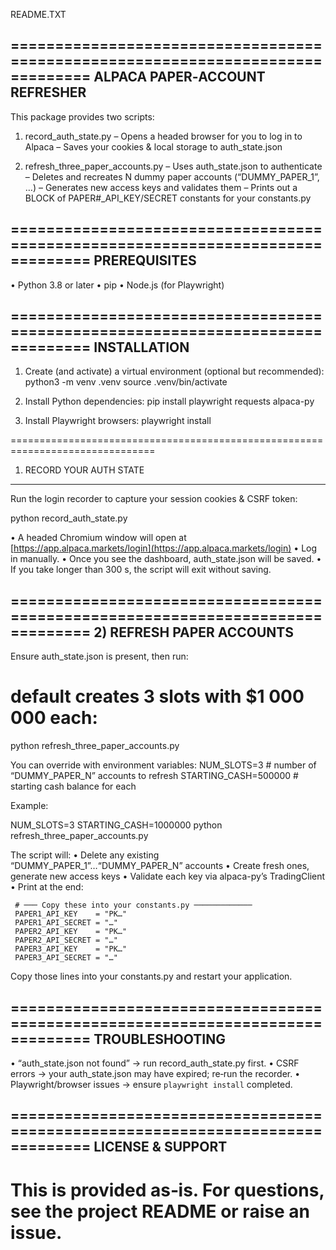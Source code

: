 README.TXT

\===============================================================================
ALPACA PAPER‐ACCOUNT REFRESHER
------------------------------

This package provides two scripts:

1. record\_auth\_state.py
   – Opens a headed browser for you to log in to Alpaca
   – Saves your cookies & local storage to auth\_state.json

2. refresh\_three\_paper\_accounts.py
   – Uses auth\_state.json to authenticate
   – Deletes and recreates N dummy paper accounts (“DUMMY\_PAPER\_1”, …)
   – Generates new access keys and validates them
   – Prints out a BLOCK of PAPER#\_API\_KEY/SECRET constants for your constants.py

\===============================================================================
PREREQUISITES
-------------

• Python 3.8 or later
• pip
• Node.js (for Playwright)

\===============================================================================
INSTALLATION
------------

1. Create (and activate) a virtual environment (optional but recommended):
   python3 -m venv .venv
   source .venv/bin/activate

2. Install Python dependencies:
   pip install playwright requests alpaca-py

3. Install Playwright browsers:
   playwright install

\===============================================================================

1. RECORD YOUR AUTH STATE

---

Run the login recorder to capture your session cookies & CSRF token:

python record\_auth\_state.py

• A headed Chromium window will open at
[https://app.alpaca.markets/login](https://app.alpaca.markets/login)
• Log in manually.
• Once you see the dashboard, auth\_state.json will be saved.
• If you take longer than 300 s, the script will exit without saving.

\===============================================================================
2\) REFRESH PAPER ACCOUNTS
--------------------------

Ensure auth\_state.json is present, then run:

# default creates 3 slots with \$1 000 000 each:

python refresh\_three\_paper\_accounts.py

You can override with environment variables:
NUM\_SLOTS=3          # number of “DUMMY\_PAPER\_N” accounts to refresh
STARTING\_CASH=500000 # starting cash balance for each

Example:

NUM\_SLOTS=3 STARTING\_CASH=1000000 python refresh\_three\_paper\_accounts.py

The script will:
• Delete any existing “DUMMY\_PAPER\_1”…“DUMMY\_PAPER\_N” accounts
• Create fresh ones, generate new access keys
• Validate each key via alpaca-py’s TradingClient
• Print at the end:

```
 # ─── Copy these into your constants.py ─────────────
 PAPER1_API_KEY    = "PK…"
 PAPER1_API_SECRET = "…"
 PAPER2_API_KEY    = "PK…"
 PAPER2_API_SECRET = "…"
 PAPER3_API_KEY    = "PK…"
 PAPER3_API_SECRET = "…"
```

Copy those lines into your constants.py and restart your application.

\===============================================================================
TROUBLESHOOTING
---------------

• “auth\_state.json not found” → run record\_auth\_state.py first.
• CSRF errors → your auth\_state.json may have expired; re‐run the recorder.
• Playwright/browser issues → ensure `playwright install` completed.

\===============================================================================
LICENSE & SUPPORT
-----------------

# This is provided as‐is. For questions, see the project README or raise an issue.
